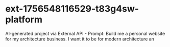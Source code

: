 # ext-1756548116529-t83g4sw-platform
AI-generated project via External API - Prompt: Build me a personal website for my architecture business. I want it to be for modern architecture an

